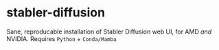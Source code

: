 # stabler-diffusion
Sane, reproducable installation of Stabler Diffusion web UI, for AMD *and* NVIDIA.
Requires `Python` + `Conda/Mamba`
